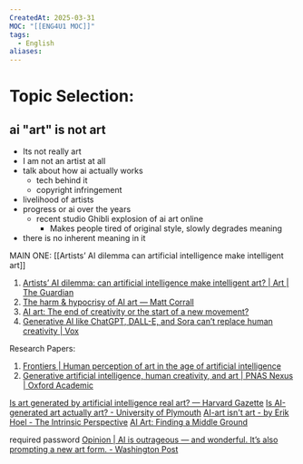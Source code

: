 ```yaml
---
CreatedAt: 2025-03-31
MOC: "[[ENG4U1 MOC]]"
tags:
  - English
aliases:
---
```

# Topic Selection:
## ai "art" is not art
- Its not really art
- I am not an artist at all
- talk about how ai actually works
	- tech behind it
	-  copyright infringement
- livelihood of artists
- progress or ai over the years
	- recent studio Ghibli explosion of ai art online
		- Makes people tired of original style, slowly degrades meaning
- there is no inherent meaning in it 

MAIN ONE: [[Artists’ AI dilemma can artificial intelligence make intelligent art]]


1. [Artists’ AI dilemma: can artificial intelligence make intelligent art? \| Art \| The Guardian](https://www.theguardian.com/artanddesign/2024/apr/08/artists-ai-dilemma-can-artificial-intelligence-make-intelligent-art)
2. [The harm & hypocrisy of AI art — Matt Corrall](https://www.corralldesign.com/writing/ai-harm-hypocrisy)
3. [AI art: The end of creativity or the start of a new movement?](https://www.bbc.com/future/article/20241018-ai-art-the-end-of-creativity-or-a-new-movement)
4. [Generative AI like ChatGPT, DALL-E, and Sora can’t replace human creativity \| Vox](https://www.vox.com/culture/351041/ai-art-chatgpt-dall-e-sora-suno-human-creativity)

Research Papers:
1. [Frontiers \| Human perception of art in the age of artificial intelligence](https://www.frontiersin.org/journals/psychology/articles/10.3389/fpsyg.2024.1497469/full)
2. [Generative artificial intelligence, human creativity, and art \| PNAS Nexus \| Oxford Academic](https://academic.oup.com/pnasnexus/article/3/3/pgae052/7618478)

[Is art generated by artificial intelligence real art? — Harvard Gazette](https://news.harvard.edu/gazette/story/2023/08/is-art-generated-by-artificial-intelligence-real-art/)
[Is AI-generated art actually art? - University of Plymouth](https://www.plymouth.ac.uk/discover/is-ai-generated-art-actually-art)
[AI-art isn't art - by Erik Hoel - The Intrinsic Perspective](https://www.theintrinsicperspective.com/p/ai-art-isnt-art)
[AI Art: Finding a Middle Ground](https://stanforddaily.com/2025/02/17/ai-art-finding-a-middle-ground/)

required password [Opinion \| AI is outrageous — and wonderful. It’s also prompting a new art form. - Washington Post](https://www.washingtonpost.com/opinions/interactive/2024/ai-image-generation-art-innovation-issue/)